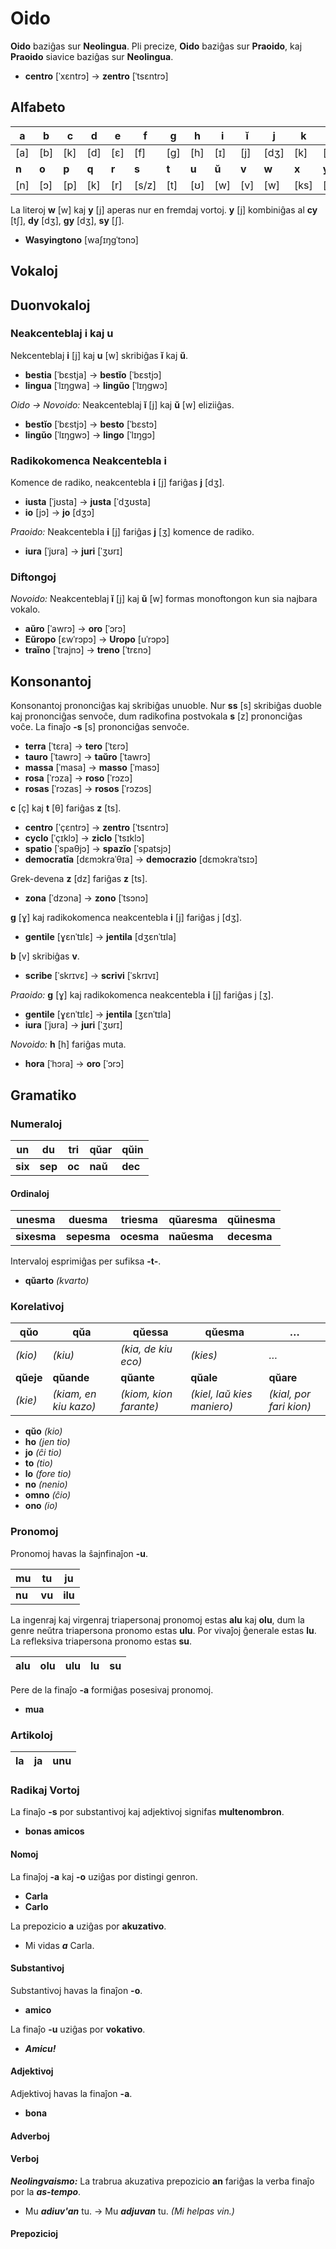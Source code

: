 # Oido

**Oido** baziĝas sur **Neolingua**. Pli precize, **Oido** baziĝas sur **Praoido**, kaj **Praoido** siavice baziĝas sur **Neolingua**.

* **centro** [ˈxɛntrɔ] → **zentro** [ˈtsɛntrɔ]

## Alfabeto

|**a**|**b**|**c**|**d**|**e**|**f**|**g**|**h**|**i**|**ĭ**|**j**|**k**|**l**|**m**|
|-|-|-|-|-|-|-|-|-|-|-|-|-|-|
|[a]|[b]|[k]|[d]|[ɛ]|[f]|[g]|[h]|[ɪ]|[j]|[dʒ]|[k]|[l]|[m]|
|**n**|**o**|**p**|**q**|**r**|**s**|**t**|**u**|**ŭ**|**v**|**w**|**x**|**y**|**z**|
|[n]|[ɔ]|[p]|[k]|[r]|[s/z]|[t]|[ʊ]|[w]|[v]|[w]|[ks]|[j]|[ts]|

La literoj **w** [w] kaj **y** [j] aperas nur en fremdaj vortoj. **y** [j] kombiniĝas al **cy** [tʃ], **dy** [dʒ], **gy** [dʒ], **sy** [ʃ].

* **Wasyingtono** [waʃɪŋgˈtɔnɔ]

## Vokaloj

## Duonvokaloj

### Neakcenteblaj i kaj u

Nekcenteblaj **i** [j] kaj **u** [w] skribiĝas **ĭ** kaj **ŭ**.

* **bestia** [ˈbɛstja] → **bestĭo** [ˈbɛstjɔ]
* **lingua** [ˈlɪŋgwa] → **lingŭo** [ˈlɪŋgwɔ]

*Oido → Novoido:* Neakcenteblaj **ĭ** [j] kaj **ŭ** [w] eliziiĝas.

* **bestĭo** [ˈbɛstjɔ] → **besto** [ˈbɛstɔ]
* **lingŭo** [ˈlɪŋgwɔ] → **lingo** [ˈlɪŋgɔ]

### Radikokomenca Neakcentebla i

Komence de radiko, neakcentebla **i** [j] fariĝas **j** [dʒ].

* **iusta** [ˈjʊsta] → **justa** [ˈdʒʊsta]
* **io** [jɔ] → **jo** [dʒɔ]

*Praoido:* Neakcentebla **i** [j] fariĝas **j** [ʒ] komence de radiko.

* **iura** [ˈjʊra] → **juri** [ˈʒʊrɪ]

### Diftongoj

*Novoido:* Neakcenteblaj **ĭ** [j] kaj **ŭ** [w] formas monoftongon kun sia najbara vokalo.

* **aŭro** [ˈawrɔ] → **oro** [ˈɔrɔ]
* **Eŭropo** [ɛwˈrɔpɔ] → **Uropo** [uˈrɔpɔ]
* **traĭno** [ˈtrajnɔ] → **treno** [ˈtrɛnɔ]

## Konsonantoj

Konsonantoj prononciĝas kaj skribiĝas unuoble. Nur **ss** [s] skribiĝas duoble kaj prononciĝas senvoĉe, dum radikofina postvokala **s** [z] prononciĝas voĉe. La finaĵo **-s** [s] prononciĝas senvoĉe.

* **terra** [ˈtɛra] → **tero** [ˈtɛrɔ]
* **tauro** [ˈtawrɔ] → **taŭro** [ˈtawrɔ]
* **massa** [ˈmasa] → **masso** [ˈmasɔ]
* **rosa** [ˈrɔza] → **roso** [ˈrɔzɔ]
* **rosas** [ˈrɔzas] → **rosos** [ˈrɔzɔs]

**c** [ç] kaj **t** [θ] fariĝas **z** [ts].

* **centro** [ˈçɛntrɔ] → **zentro** [ˈtsɛntrɔ]
* **cyclo** [ˈçɪklɔ] → **ziclo** [ˈtsɪklɔ]
* **spatio** [ˈspaθjɔ] → **spazĭo** [ˈspatsjɔ]
* **democratīa** [dɛmɔkraˈθɪa] → **democrazio** [dɛmɔkraˈtsɪɔ]

Grek-devena **z** [dz] fariĝas **z** [ts].

* **zona** [ˈdzɔna] → **zono** [ˈtsɔnɔ]

**g** [ɣ] kaj radikokomenca neakcentebla **i** [j] fariĝas j [dʒ].

* **gentile** [ɣɛnˈtɪlɛ] → **jentila** [dʒɛnˈtɪla]

**b** [v] skribiĝas **v**.

* **scribe** [ˈskrɪvɛ] → **scrivi** [ˈskrɪvɪ]

*Praoido:* **g** [ɣ] kaj radikokomenca neakcentebla **i** [j] fariĝas j [ʒ].

* **gentile** [ɣɛnˈtɪlɛ] → **jentila** [ʒɛnˈtɪla]
* **iura** [ˈjʊra] → **juri** [ˈʒʊrɪ]

*Novoido:* **h** [h] fariĝas muta.

* **hora** [ˈhɔra] → **oro** [ˈɔrɔ]

## Gramatiko

### Numeraloj

|**un**|**du**|**tri**|**qŭar**|**qŭin**|
|-|-|-|-|-|
|**six**|**sep**|**oc**|**naŭ**|**dec**|

#### Ordinaloj

|**unesma**|**duesma**|**triesma**|**qŭaresma**|**qŭinesma**|
|-|-|-|-|-|
|**sixesma**|**sepesma**|**ocesma**|**naŭesma**|**decesma**|

Intervaloj esprimiĝas per sufiksa **-t-**.

* **qŭarto** *(kvarto)*

### Korelativoj

|**qŭo**|**qŭa**|**qŭessa**|**qŭesma**|**…**|
|-|-|-|-|-|
|*(kio)*|*(kiu)*|*(kia, de kiu eco)*|*(kies)*|*…*|
|**qŭeje**|**qŭande**|**qŭante**|**qŭale**|**qŭare**|
|*(kie)*|*(kiam, en kiu kazo)*|*(kiom, kion farante)*|*(kiel, laŭ kies maniero)*|*(kial, por fari kion)*|

* **qŭo** *(kio)*
* **ho** *(jen tio)*
* **jo** *(ĉi tio)*
* **to** *(tio)*
* **lo** *(fore tio)*
* **no** *(nenio)*
* **omno** *(ĉio)*
* **ono** *(io)*

### Pronomoj

Pronomoj havas la ŝajnfinaĵon **-u**.

|**mu**|**tu**|**ju**|
|-|-|-|
|**nu**|**vu**|**ilu**|

La ingenraj kaj virgenraj triapersonaj pronomoj estas **alu** kaj **olu**, dum la genre neŭtra triapersona pronomo estas **ulu**. Por vivaĵoj ĝenerale estas **lu**. La refleksiva triapersona pronomo estas **su**.

|**alu**|**olu**|**ulu**|**lu**|**su**|
|-|-|-|-|-|

Pere de la finaĵo **-a** formiĝas posesivaj pronomoj.

* **mua**

### Artikoloj

|**la**|**ja**|**unu**|
|-|-|-|

### Radikaj Vortoj

La finaĵo **-s** por substantivoj kaj adjektivoj signifas **multenombron**.

* **bonas amicos**

#### Nomoj

La finaĵoj **-a** kaj **-o** uziĝas por distingi genron.

* **Carla**
* **Carlo**

La prepozicio **a** uziĝas por **akuzativo**.

* Mi vidas ***a*** Carla.

#### Substantivoj

Substantivoj havas la finaĵon **-o**.

* **amico**

La finaĵo **-u** uziĝas por **vokativo**.

* ***Amicu!***

#### Adjektivoj

Adjektivoj havas la finaĵon **-a**.

* **bona**

#### Adverboj

#### Verboj

***Neolingvaismo:*** La trabrua akuzativa prepozicio **an** fariĝas la verba finaĵo por la ***as-tempo***.

* Mu ***adiuv'an*** tu. → Mu ***adjuvan*** tu. *(Mi helpas vin.)*

#### Prepozicioj
